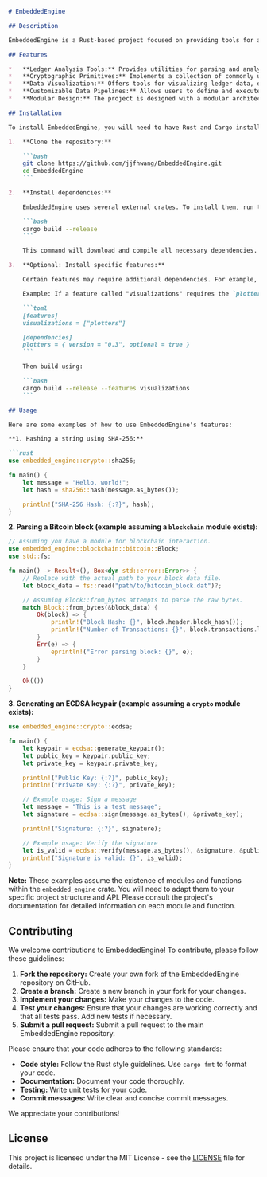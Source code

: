 ```markdown
# EmbeddedEngine

## Description

EmbeddedEngine is a Rust-based project focused on providing tools for analyzing decentralized ledgers and implementing cryptographic primitives. It aims to offer a robust and efficient platform for developers and researchers to explore blockchain data, build custom applications, and leverage secure cryptographic functions. The project prioritizes performance, security, and modularity, making it suitable for various use cases, from embedded systems to large-scale data analysis pipelines. By providing a comprehensive suite of tools, EmbeddedEngine seeks to lower the barrier to entry for working with decentralized technologies and facilitate innovation in the blockchain space.

## Features

*   **Ledger Analysis Tools:** Provides utilities for parsing and analyzing data from various decentralized ledgers (e.g., Bitcoin, Ethereum). This includes block explorers, transaction decoders, and data aggregation tools.
*   **Cryptographic Primitives:** Implements a collection of commonly used cryptographic algorithms and protocols, such as hashing functions (SHA-256, Keccak), digital signatures (ECDSA, Schnorr), and key exchange mechanisms (Diffie-Hellman). These primitives are optimized for performance and security.
*   **Data Visualization:** Offers tools for visualizing ledger data, enabling users to gain insights into transaction patterns, network activity, and other relevant metrics. This allows for easier comprehension of complex blockchain data.
*   **Customizable Data Pipelines:** Allows users to define and execute custom data processing pipelines for analyzing ledger data. This enables tailored analysis for specific research questions or application requirements.
*   **Modular Design:** The project is designed with a modular architecture, making it easy to extend and customize with new features and functionalities. This allows for flexibility and adaptability to evolving needs.

## Installation

To install EmbeddedEngine, you will need to have Rust and Cargo installed on your system. If you don't have them already, you can download them from [https://www.rust-lang.org/tools/install](https://www.rust-lang.org/tools/install).

1.  **Clone the repository:**

    ```bash
    git clone https://github.com/jjfhwang/EmbeddedEngine.git
    cd EmbeddedEngine
    ```

2.  **Install dependencies:**

    EmbeddedEngine uses several external crates. To install them, run the following command:

    ```bash
    cargo build --release
    ```

    This command will download and compile all necessary dependencies.

3.  **Optional: Install specific features:**

    Certain features may require additional dependencies. For example, the visualization tools might require a specific graphics library. Refer to the documentation for each feature to determine its specific dependencies and install them accordingly. You may also use feature flags in `Cargo.toml` to specify which features to include in the build.

    Example: If a feature called "visualizations" requires the `plotters` crate, you can enable it in your `Cargo.toml` file:

    ```toml
    [features]
    visualizations = ["plotters"]

    [dependencies]
    plotters = { version = "0.3", optional = true }
    ```

    Then build using:

    ```bash
    cargo build --release --features visualizations
    ```

## Usage

Here are some examples of how to use EmbeddedEngine's features:

**1. Hashing a string using SHA-256:**

```rust
use embedded_engine::crypto::sha256;

fn main() {
    let message = "Hello, world!";
    let hash = sha256::hash(message.as_bytes());

    println!("SHA-256 Hash: {:?}", hash);
}
```

**2. Parsing a Bitcoin block (example assuming a `blockchain` module exists):**

```rust
// Assuming you have a module for blockchain interaction.
use embedded_engine::blockchain::bitcoin::Block;
use std::fs;

fn main() -> Result<(), Box<dyn std::error::Error>> {
    // Replace with the actual path to your block data file.
    let block_data = fs::read("path/to/bitcoin_block.dat")?;

    // Assuming Block::from_bytes attempts to parse the raw bytes.
    match Block::from_bytes(&block_data) {
        Ok(block) => {
            println!("Block Hash: {}", block.header.block_hash());
            println!("Number of Transactions: {}", block.transactions.len());
        }
        Err(e) => {
            eprintln!("Error parsing block: {}", e);
        }
    }

    Ok(())
}
```

**3. Generating an ECDSA keypair (example assuming a `crypto` module exists):**

```rust
use embedded_engine::crypto::ecdsa;

fn main() {
    let keypair = ecdsa::generate_keypair();
    let public_key = keypair.public_key;
    let private_key = keypair.private_key;

    println!("Public Key: {:?}", public_key);
    println!("Private Key: {:?}", private_key);

    // Example usage: Sign a message
    let message = "This is a test message";
    let signature = ecdsa::sign(message.as_bytes(), &private_key);

    println!("Signature: {:?}", signature);

    // Example usage: Verify the signature
    let is_valid = ecdsa::verify(message.as_bytes(), &signature, &public_key);
    println!("Signature is valid: {}", is_valid);
}
```

**Note:** These examples assume the existence of modules and functions within the `embedded_engine` crate. You will need to adapt them to your specific project structure and API. Please consult the project's documentation for detailed information on each module and function.

## Contributing

We welcome contributions to EmbeddedEngine! To contribute, please follow these guidelines:

1.  **Fork the repository:** Create your own fork of the EmbeddedEngine repository on GitHub.
2.  **Create a branch:** Create a new branch in your fork for your changes.
3.  **Implement your changes:** Make your changes to the code.
4.  **Test your changes:** Ensure that your changes are working correctly and that all tests pass. Add new tests if necessary.
5.  **Submit a pull request:** Submit a pull request to the main EmbeddedEngine repository.

Please ensure that your code adheres to the following standards:

*   **Code style:** Follow the Rust style guidelines. Use `cargo fmt` to format your code.
*   **Documentation:** Document your code thoroughly.
*   **Testing:** Write unit tests for your code.
*   **Commit messages:** Write clear and concise commit messages.

We appreciate your contributions!

## License

This project is licensed under the MIT License - see the [LICENSE](https://github.com/jjfhwang/EmbeddedEngine/blob/main/LICENSE) file for details.
```